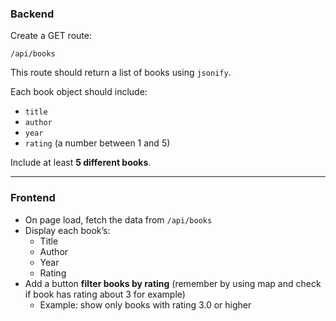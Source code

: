 
###  Backend 

Create a GET route:
```
/api/books
```

This route should return a list of books using `jsonify`.

Each book object should include:
- `title`
- `author`
- `year`
- `rating` (a number between 1 and 5)

Include at least **5 different books**.

---

###  Frontend 

- On page load, fetch the data from `/api/books`
- Display each book’s:
  - Title
  - Author
  - Year
  - Rating
- Add a button  **filter books by rating** (remember by using map and check if book has rating about 3 for example)
  - Example: show only books with rating 3.0 or higher
